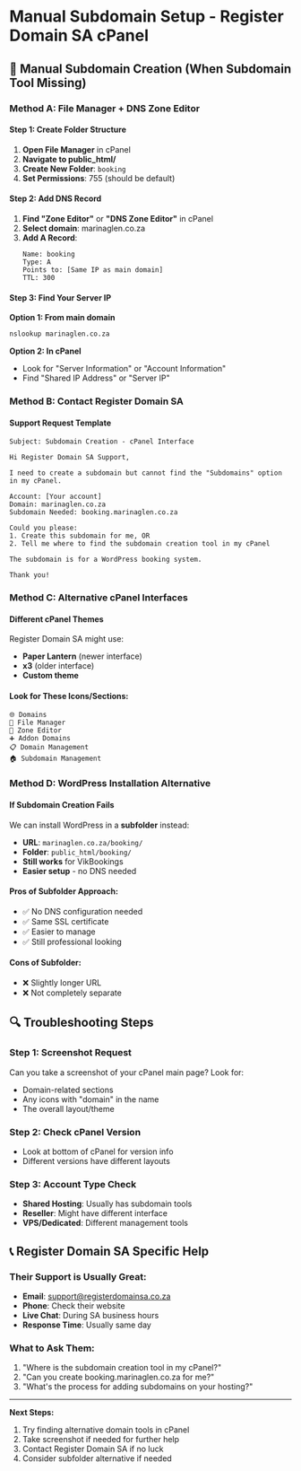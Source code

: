 # Manual Subdomain Setup - Register Domain SA cPanel

## 🔧 Manual Subdomain Creation (When Subdomain Tool Missing)

### **Method A: File Manager + DNS Zone Editor**

#### Step 1: Create Folder Structure
1. **Open File Manager** in cPanel
2. **Navigate to public_html/**
3. **Create New Folder**: `booking`
4. **Set Permissions**: 755 (should be default)

#### Step 2: Add DNS Record
1. **Find "Zone Editor"** or **"DNS Zone Editor"** in cPanel
2. **Select domain**: marinaglen.co.za
3. **Add A Record**:
   ```
   Name: booking
   Type: A
   Points to: [Same IP as main domain]
   TTL: 300
   ```

#### Step 3: Find Your Server IP
**Option 1: From main domain**
```cmd
nslookup marinaglen.co.za
```

**Option 2: In cPanel**
- Look for "Server Information" or "Account Information"
- Find "Shared IP Address" or "Server IP"

### **Method B: Contact Register Domain SA**

#### Support Request Template
```
Subject: Subdomain Creation - cPanel Interface

Hi Register Domain SA Support,

I need to create a subdomain but cannot find the "Subdomains" option in my cPanel.

Account: [Your account]
Domain: marinaglen.co.za
Subdomain Needed: booking.marinaglen.co.za

Could you please:
1. Create this subdomain for me, OR
2. Tell me where to find the subdomain creation tool in my cPanel

The subdomain is for a WordPress booking system.

Thank you!
```

### **Method C: Alternative cPanel Interfaces**

#### Different cPanel Themes
Register Domain SA might use:
- **Paper Lantern** (newer interface)
- **x3** (older interface)  
- **Custom theme**

#### Look for These Icons/Sections:
```
🌐 Domains
📁 File Manager
🔧 Zone Editor
➕ Addon Domains
📋 Domain Management
🏠 Subdomain Management
```

### **Method D: WordPress Installation Alternative**

#### If Subdomain Creation Fails
We can install WordPress in a **subfolder** instead:
- **URL**: `marinaglen.co.za/booking/`
- **Folder**: `public_html/booking/`
- **Still works** for VikBookings
- **Easier setup** - no DNS needed

#### Pros of Subfolder Approach:
- ✅ No DNS configuration needed
- ✅ Same SSL certificate
- ✅ Easier to manage
- ✅ Still professional looking

#### Cons of Subfolder:
- ❌ Slightly longer URL
- ❌ Not completely separate

## 🔍 Troubleshooting Steps

### **Step 1: Screenshot Request**
Can you take a screenshot of your cPanel main page? Look for:
- Domain-related sections
- Any icons with "domain" in the name
- The overall layout/theme

### **Step 2: Check cPanel Version**
- Look at bottom of cPanel for version info
- Different versions have different layouts

### **Step 3: Account Type Check**
- **Shared Hosting**: Usually has subdomain tools
- **Reseller**: Might have different interface
- **VPS/Dedicated**: Different management tools

## 📞 Register Domain SA Specific Help

### **Their Support is Usually Great:**
- **Email**: support@registerdomainsa.co.za
- **Phone**: Check their website
- **Live Chat**: During SA business hours
- **Response Time**: Usually same day

### **What to Ask Them:**
1. "Where is the subdomain creation tool in my cPanel?"
2. "Can you create booking.marinaglen.co.za for me?"
3. "What's the process for adding subdomains on your hosting?"

---

**Next Steps:**
1. Try finding alternative domain tools in cPanel
2. Take screenshot if needed for further help
3. Contact Register Domain SA if no luck
4. Consider subfolder alternative if needed